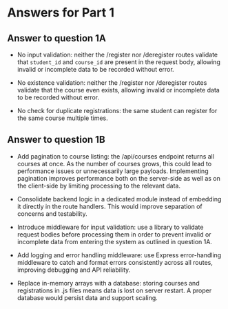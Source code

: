 # Answers for Part 1

## Answer to question 1A

- No input validation: neither the /register nor /deregister routes validate that `student_id` and `course_id` are present in the request body, allowing invalid or incomplete data to be recorded without error.

- No existence validation: neither the /register nor /deregister routes validate that the course even exists, allowing invalid or incomplete data to be recorded without error.

- No check for duplicate registrations: the same student can register for the same course multiple times.

## Answer to question 1B

- Add pagination to course listing: the /api/courses endpoint returns all courses at once. As the number of courses grows, this could lead to performance issues or unnecessarily large payloads. Implementing pagination improves performance both on the server-side as well as on the client-side by limiting processing to the relevant data.

- Consolidate backend logic in a dedicated module instead of embedding it directly in the route handlers. This would improve separation of concerns and testability.

- Introduce middleware for input validation: use a library to validate request bodies before processing them in order to prevent invalid or incomplete data from entering the system as outlined in question 1A.

- Add logging and error handling middleware: use Express error-handling middleware to catch and format errors consistently across all routes, improving debugging and API reliability.

- Replace in-memory arrays with a database: storing courses and registrations in .js files means data is lost on server restart. A proper database would persist data and support scaling.